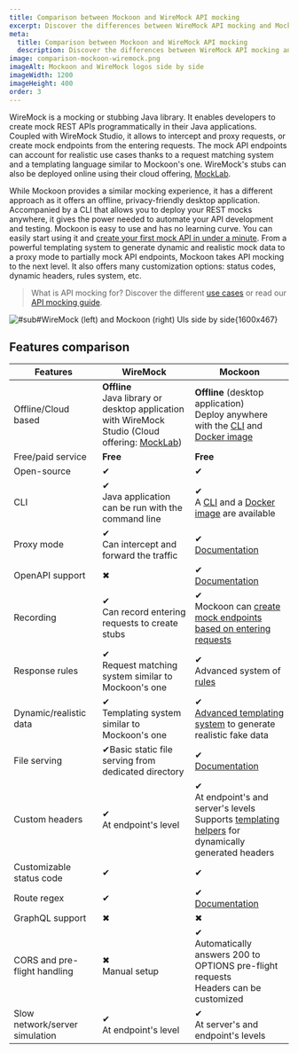 ```yaml
---
title: Comparison between Mockoon and WireMock API mocking
excerpt: Discover the differences between WireMock API mocking and Mockoon's desktop application and CLI mocking features
meta:
  title: Comparison between Mockoon and WireMock API mocking
  description: Discover the differences between WireMock API mocking and Mockoon's desktop application and CLI mocking features
image: comparison-mockoon-wiremock.png
imageAlt: Mockoon and WireMock logos side by side
imageWidth: 1200
imageHeight: 400
order: 3
---
```


WireMock is a mocking or stubbing Java library. It enables developers to create mock REST APIs programmatically in their Java applications. Coupled with WireMock Studio, it allows to intercept and proxy requests, or create mock endpoints from the entering requests. The mock API endpoints can account for realistic use cases thanks to a request matching system and a templating language similar to Mockoon's one. WireMock's stubs can also be deployed online using their cloud offering, [MockLab](/compare/mocklab/).

While Mockoon provides a similar mocking experience, it has a different approach as it offers an offline, privacy-friendly desktop application. Accompanied by a CLI that allows you to deploy your REST mocks anywhere, it gives the power needed to automate your API development and testing.
Mockoon is easy to use and has no learning curve. You can easily start using it and [create your first mock API in under a minute](/tutorials/getting-started/).
From a powerful templating system to generate dynamic and realistic mock data to a proxy mode to partially mock API endpoints, Mockoon takes API mocking to the next level. It also offers many customization options: status codes, dynamic headers, rules system, etc.

> What is API mocking for? Discover the different [use cases](/use-cases/) or read our [API mocking guide](/articles/what-is-api-mocking/).

![#sub#WireMock (left) and Mockoon (right) UIs side by side{1600x467}](/images/compare/comparison-mockoon-wiremock-screenshot.png)

## Features comparison

| Features                                                       | WireMock                                                                                                                | Mockoon                                                                                                                                                                                                          |
| -------------------------------------------------------------- | ----------------------------------------------------------------------------------------------------------------------- | ---------------------------------------------------------------------------------------------------------------------------------------------------------------------------------------------------------------- |
| <span class="text-muted">Offline/Cloud based</span>            | **Offline**<br/>Java library or desktop application with WireMock Studio (Cloud offering: [MockLab](/compare/mocklab/)) | **Offline** (desktop application)<br/>Deploy anywhere with the [CLI](/cli/) and [Docker image](https://hub.docker.com/r/mockoon/cli)                                                                             |
| <span class="text-muted">Free/paid service</span>              | **Free**                                                                                                                | **Free**                                                                                                                                                                                                         |
| <span class="text-muted">Open-source</span>                    | <span class="text-success fw-bold fs-3">✔</span>                                                                        | <span class="text-success fw-bold fs-3">✔</span>                                                                                                                                                                 |
| <span class="text-muted">CLI</span>                            | <span class="text-success fw-bold fs-3">✔</span><br/>Java application can be run with the command line                  | <span class="text-success fw-bold fs-3">✔</span> <br/>A [CLI](/cli/) and a [Docker image](https://hub.docker.com/r/mockoon/cli) are available                                                                    |
| <span class="text-muted">Proxy mode</span>                     | <span class="text-success fw-bold fs-3">✔</span><br/>Can intercept and forward the traffic                              | <span class="text-success fw-bold fs-3">✔</span><br/>[Documentation](/tutorials/partial-mocking-proxy/)                                                                                                          |
| <span class="text-muted">OpenAPI support </span>               | <span class="text-danger fw-bold fs-3">✖</span>                                                                         | <span class="text-success fw-bold fs-3">✔</span><br/>[Documentation](/docs/latest/openapi/import-export-openapi-format/)                                                                                         |
| <span class="text-muted">Recording</span>                      | <span class="text-success fw-bold fs-3">✔</span><br/>Can record entering requests to create stubs                       | <span class="text-success fw-bold fs-3">✔</span><br/>Mockoon can [create mock endpoints based on entering requests](/tutorials/requests-recording-auto-mocking/)                                                 |
| <span class="text-muted">Response rules</span>                 | <span class="text-success fw-bold fs-3">✔</span><br/>Request matching system similar to Mockoon's one                   | <span class="text-success fw-bold fs-3">✔</span><br/>Advanced system of [rules](/docs/latest/route-responses/dynamic-rules/)                                                                                     |
| <span class="text-muted">Dynamic/realistic data</span>         | <span class="text-success fw-bold fs-3">✔</span><br/>Templating system similar to Mockoon's one                         | <span class="text-success fw-bold fs-3">✔</span><br/>[Advanced templating system](/tutorials/generate-mock-json-data/) to generate realistic fake data                                                           |
| <span class="text-muted">File serving</span>                   | <span class="text-success fw-bold fs-3">✔</span>Basic static file serving from dedicated directory                      | <span class="text-success fw-bold fs-3">✔</span><br/>[Documentation](/docs/latest/file-serving/)                                                                                                                 |
| <span class="text-muted">Custom headers</span>                 | <span class="text-success fw-bold fs-3">✔</span><br/>At endpoint's level                                                | <span class="text-success fw-bold fs-3">✔</span><br/>At endpoint's and server's levels<br/>Supports [templating helpers](/docs/latest/templating/overview/#headers-templating) for dynamically generated headers |
| <span class="text-muted">Customizable status code</span>       | <span class="text-success fw-bold fs-3">✔</span>                                                                        | <span class="text-success fw-bold fs-3">✔</span>                                                                                                                                                                 |
| <span class="text-muted">Route regex</span>                    | <span class="text-success fw-bold fs-3">✔</span>                                                                        | <span class="text-success fw-bold fs-3">✔</span><br/>[Documentation](/docs/latest/routing/)                                                                                                                      |
| <span class="text-muted">GraphQL support</span>                | <span class="text-danger fw-bold fs-3">✖</span>                                                                         | <span class="text-danger fw-bold fs-3">✖</span>                                                                                                                                                                  |
| <span class="text-muted">CORS and pre-flight handling</span>   | <span class="text-danger fw-bold fs-3">✖</span><br/>Manual setup                                                        | <span class="text-success fw-bold fs-3">✔</span><br/>Automatically answers 200 to OPTIONS pre-flight requests<br/>Headers can be customized                                                                      |
| <span class="text-muted">Slow network/server simulation</span> | <span class="text-success fw-bold fs-3">✔</span><br/>At endpoint's level                                                | <span class="text-success fw-bold fs-3">✔</span><br/>At server's and endpoint's levels                                                                                                                           |
